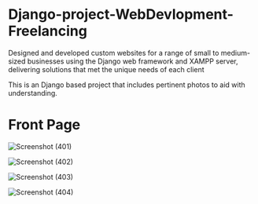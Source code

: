 # Django-project-WebDevlopment-Freelancing

Designed and developed custom websites for a range of small to medium-sized businesses using the Django web framework and XAMPP server, delivering solutions that met the unique needs of each client

This is an Django based project that includes pertinent photos to aid with understanding.

# Front Page

![Screenshot (401)](https://user-images.githubusercontent.com/91020553/225945437-0f2f7fcb-5eaa-4e31-aeae-cded10af2ebc.png)

![Screenshot (402)](https://user-images.githubusercontent.com/91020553/225945445-e2c709dd-52a0-4b16-b438-7aa7da57feae.png)

![Screenshot (403)](https://user-images.githubusercontent.com/91020553/225945419-9d07808c-b188-40cc-8035-4c08d0aca2cc.png)

![Screenshot (404)](https://user-images.githubusercontent.com/91020553/225945431-2e1a38d9-6083-4f52-a5e7-7db30ee5c2f5.png)

